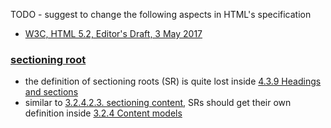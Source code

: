 
TODO - suggest to change the following aspects in HTML's specification

* [W3C, HTML 5.2, Editor's Draft, 3 May 2017](https://w3c.github.io/html)

### [sectioning root](https://w3c.github.io/html/sections.html#sectioning-roots)

* the definition of sectioning roots (SR) is quite lost inside [4.3.9 Headings and sections](https://w3c.github.io/html/sections.html#headings-and-sections)
* similar to [3.2.4.2.3. sectioning content](https://w3c.github.io/html/dom.html#sectioning-content),
SRs should get their own definition inside [3.2.4 Content models](https://w3c.github.io/html/dom.html#content-models)
